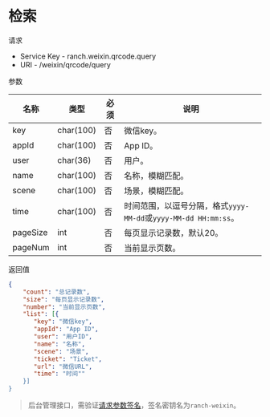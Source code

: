 # 检索

请求
- Service Key - ranch.weixin.qrcode.query
- URI - /weixin/qrcode/query

参数

|名称|类型|必须|说明|
|---|---|---|---|
|key|char(100)|否|微信key。|
|appId|char(100)|否|App ID。|
|user|char(36)|否|用户。|
|name|char(100)|否|名称，模糊匹配。|
|scene|char(100)|否|场景，模糊匹配。|
|time|char(100)|否|时间范围，以逗号分隔，格式`yyyy-MM-dd`或`yyyy-MM-dd HH:mm:ss`。|
|pageSize|int|否|每页显示记录数，默认20。|
|pageNum|int|否|当前显示页数。|

返回值
```json
{
    "count": "总记录数",
    "size": "每页显示记录数",
    "number": "当前显示页数",
    "list": [{
       "key": "微信key",
       "appId": "App ID",
       "user": "用户ID",
       "name": "名称",
       "scene": "场景",
       "ticket": "Ticket",
       "url": "微信URL",
       "time": "时间""
    }]
}
```

> 后台管理接口，需验证[请求参数签名](https://github.com/heisedebaise/tephra/blob/master/tephra-ctrl/doc/sign.md)，签名密钥名为`ranch-weixin`。
